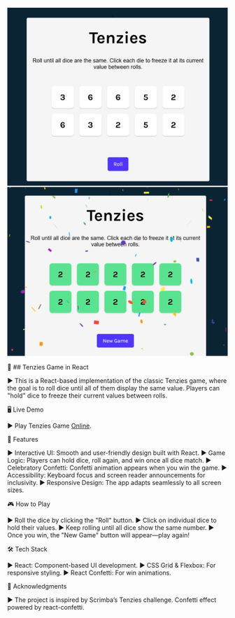 ![Screenshot-1](screenshots/Screenshot-1.png)
![Screenshot-2](screenshots/Screenshot-2.png)

🎲 ## Tenzies Game in React

► This is a React-based implementation of the classic Tenzies game, where the goal is to roll dice until all of them display the same value. Players can "hold" dice to freeze their current values between rolls.

🖥️ Live Demo

► Play Tenzies Game [Online](https://chef-claude-recipe.netlify.app).

🚀 Features

► Interactive UI: Smooth and user-friendly design built with React.
► Game Logic: Players can hold dice, roll again, and win once all dice match.
► Celebratory Confetti: Confetti animation appears when you win the game.
► Accessibility: Keyboard focus and screen reader announcements for inclusivity.
► Responsive Design: The app adapts seamlessly to all screen sizes.

🎮 How to Play

► Roll the dice by clicking the "Roll" button.
► Click on individual dice to hold their values.
► Keep rolling until all dice show the same number.
► Once you win, the "New Game" button will appear—play again!

🛠️ Tech Stack

► React: Component-based UI development.
► CSS Grid & Flexbox: For responsive styling.
► React Confetti: For win animations.

🌟 Acknowledgments

► The project is inspired by Scrimba’s Tenzies challenge.
Confetti effect powered by react-confetti.

